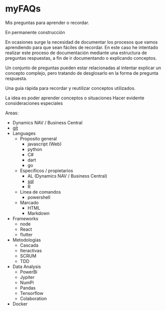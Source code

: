 # myFAQs
Mis preguntas para aprender o recordar. 

En permanente construcción

En ocasiones surge la necesidad de documentar los procesos que vamos aprendiendo para que sean fáciles de recordar. 
En este caso he intentado realizar este proceso de documentación mediante una estructura de preguntas respuestas, a fin de ir documentando o explicando conceptos. 

Un conjunto de preguntas pueden estar relacionadas al intentar explicar un concepto complejo, pero tratando de desglosarlo en la forma de pregunta respuesta.

Una guía rápida para recordar y reutilizar conceptos utilizados.

La idea es poder aprender conceptos o situaciones 
Hacer evidente consideraciones especiales


Areas:

- Dynamics NAV / Business Central
- [git](git/FAQgit.md)
- Languages
  - Proposito general
    - javascript (Web)
    - python
    - C#
    - dart
    - go
  - Específicos / propietarios
    - AL (Dynamics NAV / Business Central)
    - [sql](sql/FAQsql.md)
    - R
  - Linea de comandos
    - powershell
  - Marcado
    - HTML
    - Markdown
- Frameworks
  - node
  - React
  - flutter
- Metodologías
  - Cascada
  - Iteractivas
  - SCRUM
  - TDD
- Data Analysis
  - PowerBi
  - Jypiter
  - NumPi
  - Pandas
  - Tensorflow
  - Colaboration
- Docker




